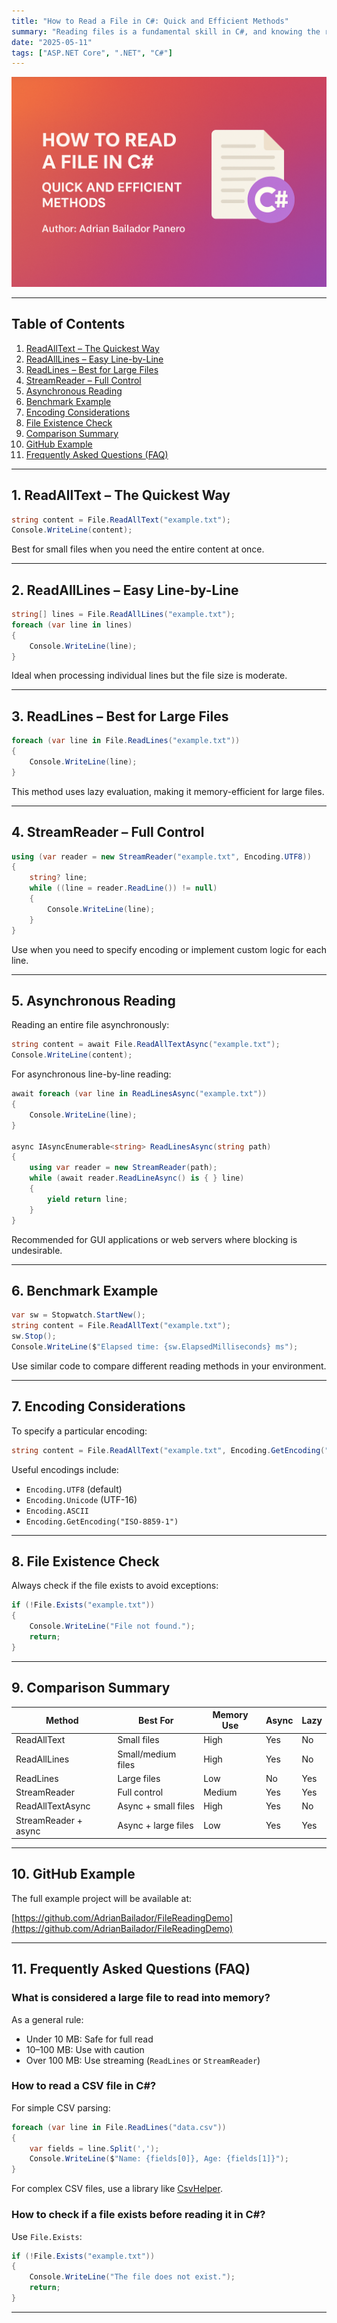 ```yaml
---
title: "How to Read a File in C#: Quick and Efficient Methods"
summary: "Reading files is a fundamental skill in C#, and knowing the right method can improve both performance and readability. This article explores various ways to read text files, from the simplest to the most efficient, with practical code examples and guidance."
date: "2025-05-11"
tags: ["ASP.NET Core", ".NET", "C#"]
---
```

![Read](read.png)

---

## Table of Contents

1. [ReadAllText – The Quickest Way](#1-readalltext-the-quickest-way)
2. [ReadAllLines – Easy Line-by-Line](#2-readalllines-easy-line-by-line)
3. [ReadLines – Best for Large Files](#3-readlines-best-for-large-files)
4. [StreamReader – Full Control](#4-streamreader-full-control)
5. [Asynchronous Reading](#5-asynchronous-reading)
6. [Benchmark Example](#6-benchmark-example)
7. [Encoding Considerations](#7-encoding-considerations)
8. [File Existence Check](#8-file-existence-check)
9. [Comparison Summary](#9-comparison-summary)
10. [GitHub Example](#10-github-example)
11. [Frequently Asked Questions (FAQ)](#11-frequently-asked-questions-faq)

---

## 1. ReadAllText – The Quickest Way

```csharp
string content = File.ReadAllText("example.txt");
Console.WriteLine(content);
````

Best for small files when you need the entire content at once.

---

## 2. ReadAllLines – Easy Line-by-Line

```csharp
string[] lines = File.ReadAllLines("example.txt");
foreach (var line in lines)
{
    Console.WriteLine(line);
}
```

Ideal when processing individual lines but the file size is moderate.

---

## 3. ReadLines – Best for Large Files

```csharp
foreach (var line in File.ReadLines("example.txt"))
{
    Console.WriteLine(line);
}
```

This method uses lazy evaluation, making it memory-efficient for large files.

---

## 4. StreamReader – Full Control

```csharp
using (var reader = new StreamReader("example.txt", Encoding.UTF8))
{
    string? line;
    while ((line = reader.ReadLine()) != null)
    {
        Console.WriteLine(line);
    }
}
```

Use when you need to specify encoding or implement custom logic for each line.

---

## 5. Asynchronous Reading

Reading an entire file asynchronously:

```csharp
string content = await File.ReadAllTextAsync("example.txt");
Console.WriteLine(content);
```

For asynchronous line-by-line reading:

```csharp
await foreach (var line in ReadLinesAsync("example.txt"))
{
    Console.WriteLine(line);
}

async IAsyncEnumerable<string> ReadLinesAsync(string path)
{
    using var reader = new StreamReader(path);
    while (await reader.ReadLineAsync() is { } line)
    {
        yield return line;
    }
}
```

Recommended for GUI applications or web servers where blocking is undesirable.

---

## 6. Benchmark Example

```csharp
var sw = Stopwatch.StartNew();
string content = File.ReadAllText("example.txt");
sw.Stop();
Console.WriteLine($"Elapsed time: {sw.ElapsedMilliseconds} ms");
```

Use similar code to compare different reading methods in your environment.

---

## 7. Encoding Considerations

To specify a particular encoding:

```csharp
string content = File.ReadAllText("example.txt", Encoding.GetEncoding("Windows-1252"));
```

Useful encodings include:

* `Encoding.UTF8` (default)
* `Encoding.Unicode` (UTF-16)
* `Encoding.ASCII`
* `Encoding.GetEncoding("ISO-8859-1")`

---

## 8. File Existence Check

Always check if the file exists to avoid exceptions:

```csharp
if (!File.Exists("example.txt"))
{
    Console.WriteLine("File not found.");
    return;
}
```

---

## 9. Comparison Summary

| Method               | Best For            | Memory Use | Async | Lazy |
| -------------------- | ------------------- | ---------- | ----- | ---- |
| ReadAllText          | Small files         | High       | Yes   | No   |
| ReadAllLines         | Small/medium files  | High       | Yes   | No   |
| ReadLines            | Large files         | Low        | No    | Yes  |
| StreamReader         | Full control        | Medium     | Yes   | Yes  |
| ReadAllTextAsync     | Async + small files | High       | Yes   | No   |
| StreamReader + async | Async + large files | Low        | Yes   | Yes  |

---

## 10. GitHub Example

The full example project will be available at:

[https://github.com/AdrianBailador/FileReadingDemo](https://github.com/AdrianBailador/FileReadingDemo)

---

## 11. Frequently Asked Questions (FAQ)

### What is considered a large file to read into memory?

As a general rule:

* Under 10 MB: Safe for full read
* 10–100 MB: Use with caution
* Over 100 MB: Use streaming (`ReadLines` or `StreamReader`)

### How to read a CSV file in C#?

For simple CSV parsing:

```csharp
foreach (var line in File.ReadLines("data.csv"))
{
    var fields = line.Split(',');
    Console.WriteLine($"Name: {fields[0]}, Age: {fields[1]}");
}
```

For complex CSV files, use a library like [CsvHelper](https://joshclose.github.io/CsvHelper/).

### How to check if a file exists before reading it in C#?

Use `File.Exists`:

```csharp
if (!File.Exists("example.txt"))
{
    Console.WriteLine("The file does not exist.");
    return;
}
```

---

